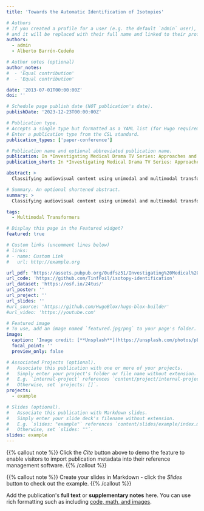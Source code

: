 ```yaml
---
title: 'Towards the Automatic Identification of Isotopies'

# Authors
# If you created a profile for a user (e.g. the default `admin` user), write the username (folder name) here
# and it will be replaced with their full name and linked to their profile.
authors:
  - admin
  - Alberto Barrón-Cedeño

# Author notes (optional)
author_notes:
#  - 'Equal contribution'
#  - 'Equal contribution'

date: '2013-07-01T00:00:00Z'
doi: ''

# Schedule page publish date (NOT publication's date).
publishDate: '2023-12-23T00:00:00Z'

# Publication type.
# Accepts a single type but formatted as a YAML list (for Hugo requirements).
# Enter a publication type from the CSL standard.
publication_types: ['paper-conference']

# Publication name and optional abbreviated publication name.
publication: In *Investigating Medical Drama TV Series: Approaches and Perspectives. 14th Media Mutations International Conference*
publication_short: In *Investigating Medical Drama TV Series: Approaches and Perspectives. 14th Media Mutations International Conference*

abstract: >
  Classifying audiovisual content using unimodal and multimodal transformer-based models. The study compares two classification strategies: a single multiclass classifier and a one-vs-the-rest approach, examining their performance in both unimodal and multimodal settings. Results show the multiclass multimodal approach achieves the best performance, with an F1 score of 0.723, outperforming the unimodal text-based one-vs-the-rest method.

# Summary. An optional shortened abstract.
summary: >
  Classifying audiovisual content using unimodal and multimodal transformer-based models. The study compares two classification strategies: a single multiclass classifier and a one-vs-the-rest approach, examining their performance in both unimodal and multimodal settings. Results show the multiclass multimodal approach achieves the best performance, with an F1 score of 0.723, outperforming the unimodal text-based one-vs-the-rest method.

tags:
  - Multimodal Transformers

# Display this page in the Featured widget?
featured: true

# Custom links (uncomment lines below)
# links:
# - name: Custom Link
#   url: http://example.org

url_pdf: 'https://assets.pubpub.org/0udfsz51/Investigating%20Medical%20Drama.%20TV%20Series%20Approaches%20and%20Perspectives-41703235697121.pdf#page=87'
url_code: 'https://github.com/TinfFoil/isotopy-identification'
url_dataset: 'https://osf.io/24tus/'
url_poster: ''
url_project: ''
url_slides: ''
#url_source: 'https://github.com/HugoBlox/hugo-blox-builder'
#url_video: 'https://youtube.com'

# Featured image
# To use, add an image named `featured.jpg/png` to your page's folder.
image:
  caption: 'Image credit: [**Unsplash**](https://unsplash.com/photos/pLCdAaMFLTE)'
  focal_point: ''
  preview_only: false

# Associated Projects (optional).
#   Associate this publication with one or more of your projects.
#   Simply enter your project's folder or file name without extension.
#   E.g. `internal-project` references `content/project/internal-project/index.md`.
#   Otherwise, set `projects: []`.
projects:
  - example

# Slides (optional).
#   Associate this publication with Markdown slides.
#   Simply enter your slide deck's filename without extension.
#   E.g. `slides: "example"` references `content/slides/example/index.md`.
#   Otherwise, set `slides: ""`.
slides: example
---
```


{{% callout note %}}
Click the _Cite_ button above to demo the feature to enable visitors to import publication metadata into their reference management software.
{{% /callout %}}

{{% callout note %}}
Create your slides in Markdown - click the _Slides_ button to check out the example.
{{% /callout %}}

Add the publication's **full text** or **supplementary notes** here. You can use rich formatting such as including [code, math, and images](https://docs.hugoblox.com/content/writing-markdown-latex/).
